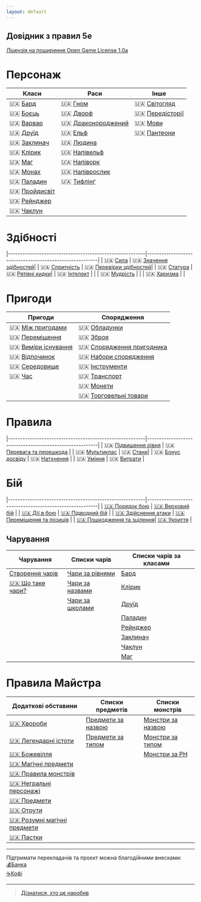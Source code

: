 ```yaml
---
layout: default
---
```



## Довідник з правил 5e
 [Ліцензія на поширення Open Game License  1.0a ](./license.html) 


# Персонаж

| Класи                                         | Раси                                                |Інше
|-----------------------------------------------|-----------------------------------------------------|----------------------------------------------|
| 🇺🇦 [Бард](./docs/character/classes/bard.html) | 🇺🇦 [Гном](./docs/character/races/gnome.html)                | 🇺🇦 [Світогляд](./docs/character/alignment.html)     |
| 🇺🇦 [Боєць](./docs/character/classes/fighter.html)| 🇺🇦 [Дворф](./docs/character/races/dwarf.html)               | 🇺🇦 [Передісторії](./docs/character/backgrounds.html)|   
| 🇺🇦 [Варвар](./docs/character/classes/barbarian.html)| 🇺🇦 [Драконороджений](./docs/character/races/dragonborn.html)| 🇺🇦 [Мови](./docs/character/languages.html)          |
| 🇺🇦 [Друїд](./docs/character/classes/druid.html)| 🇺🇦 [Ельф](./docs/character/races/elf.html)                  | 🇺🇦 [Пантеони](./docs/character/fantasy-historical_pantheons.html)  |
| 🇺🇦 [Заклинач](./docs/character/classes/sorcerer.html)| 🇺🇦 [Людина](./docs/character/races/human.html)              | |
| 🇺🇦 [Клірик](./docs/character/classes/cleric.html)    | 🇺🇦 [Напівельф](./docs/character/races/half-elf.html)        | |
| 🇺🇦 [Маг](./docs/character/classes/wizard.html)       | 🇺🇦 [Напіворк](./docs/character/races/half-orc.html)         | |
| 🇺🇦 [Монах](./docs/character/classes/monk.html)       | 🇺🇦 [Напіврослик](./docs/character/races/halfling.html)      | |
| 🇺🇦 [Паладин](./docs/character/classes/paladin.html)  | 🇺🇦 [Тифлінґ](./docs/character/races/tiefling.html)          | |
| 🇺🇦 [Пройдисвіт](./docs/character/classes/rogue.html) | | |
| 🇺🇦 [Рейнджер](./docs/character/classes/ranger.html)  | | |
| 🇺🇦 [Чаклун](./docs/character/classes/warlock.html)   | | |

# Здібності

|---------------------------------------------------------|---------------------------------------------------------|
| 🇺🇦 [Сила](./docs/rules/abilities/strength.html)             | 🇺🇦 [Значення здібностей](./docs/rules/abilities/ability_scores.html)|
| 🇺🇦 [Спритність](./docs/rules/abilities/dexterity.html)      | 🇺🇦 [Перевірки здібностей](./docs/rules/abilities/ability_checks.html)|
| 🇺🇦 [Статура](./docs/rules/abilities/constitution.html)      | 🇺🇦 [Рятівні кидки](./docs/rules/abilities/saving_throws.html)|
| 🇺🇦 [Інтелект](./docs/rules/abilities/intelligence.html)     | |
| 🇺🇦 [Мудрість](./docs/rules/abilities/wisdom.html)           | |
| 🇺🇦 [Харизма](./docs/rules/abilities/charisma.html)          | |

# Пригоди

| Пригоди                                                 | Спорядження                                             |
|---------------------------------------------------------|---------------------------------------------------------|
| 🇺🇦 [Між пригодами](./docs/adventuring/between_adventures.html)    | 🇺🇦 [Обладунки](./docs/adventuring/equipment/armor.html)      |
| 🇺🇦 [Переміщення](./docs/adventuring/movement.html)                | 🇺🇦 [Зброя](./docs/adventuring/equipment/weapons.html)        |         
| 🇺🇦 [Виміри існування](./docs/adventuring/planes_of_existence.html)| 🇺🇦 [Спорядження пригодника](./docs/adventuring/equipment/adventuring_gear.html)|
| 🇺🇦 [Відпочинок](./docs/adventuring/resting.html)                  | 🇺🇦 [Набори спорядження](./docs/adventuring/equipment/equipment_packs.html)  |
| 🇺🇦 [Середовище](./docs/adventuring/the_environment.html)          | 🇺🇦 [Інструменти](./docs/adventuring/equipment/tools.html)                   |
| 🇺🇦 [Час](./docs/adventuring/time.html)                            | 🇺🇦 [Транспорт](./docs/adventuring/equipment/mounts_and_vehicles.html)       |
|                                                            | 🇺🇦 [Монети](./docs/adventuring/equipment/coins.html)                           |
|                                                            | 🇺🇦 [Торговельні товари](./docs/adventuring/equipment/trade_goods.html)         |      

# Правила

|---------------------------------------------------------|---------------------------------------------------------|
| 🇺🇦 [Підвищення рівня](./docs/rules/leveling_up.html)           | 🇺🇦 [Перевага та перешкода](./docs/rules/advantage_and_disadvantage.html) |
| 🇺🇦 [Мультиклас](./docs/rules/multiclassing.html)               | 🇺🇦 [Стани](./docs/rules/conditions.html)|
| 🇺🇦 [Бонус досвіду](./docs/rules/proficiency_bonus.html)        | 🇺🇦 [Натхнення](./docs/rules/inspiration.html)  |
| 🇺🇦 [Уміння](/docs/rules/feats.html)                            | 🇺🇦 [Витрати](./docs/rules/expenses.html) |

# Бій

|---------------------------------------------------------|---------------------------------------------------------|
| [🇺🇦 Порядок бою](./docs/combat/order_of_combat.html)               | [🇺🇦 Верховий бій](./docs/combat/mounted_combat.html)       |
| [🇺🇦 Дії в бою](./docs/combat/actions_in_combat.html)               | [🇺🇦 Підводний бій](./docs/combat/underwater_combat.html)              |
| [🇺🇦 Здійснення атаки](./docs/combat/making_an_attack.html)         | [🇺🇦 Переміщення та позиція](./docs/combat/movement_and_position.html) |
| [🇺🇦 Пошкодження та зцілення](./docs/combat/damage_and_healing.html)| [🇺🇦 Укриття](./docs/combat/cover.html)                                |

## Чарування

| Чарування                                   | Списки чарів                           | Списки чарів за класами                   |
|------------------------------------------------|----------------------------------------|-------------------------------------------|
| [Створення чарів](./docs/spellcasting/casting_a_spell.html)| [Чари за рівнями](./docs/spellcasting/indexes/index_all_кря.html) | [Бард](./docs/spellcasting/indexes/index_all_class.html#bard)         |
| [🇺🇦 Що таке чари?](./docs/spellcasting/what_is_a_spell.html) | [Чари за назвами](./docs/spellcasting/indexes/index_all_list.html)   | [Клірик](./docs/spellcasting/indexes/index_all_class.html#cleric)     |
|                                                | [Чари за школами](./docs/spellcasting/indexes/index_all_school.html) | [Друїд](./docs/spellcasting/indexes/index_all_class.html#druid)       |
|                                                |                                        | [Паладин](./docs/spellcasting/indexes/index_all_class.html#paladin)   |
|                                                |                                        | [Рейнджер](./docs/spellcasting/indexes/index_all_class.html#ranger)     |
|                                                |                                        | [Заклинач](./docs/spellcasting/indexes/index_all_class.html#sorcerer) |
|                                                |                                        | [Чаклун](./docs/spellcasting/indexes/index_all_class.html#warlock)   |
|                                                |                                        | [Маг](./docs/spellcasting/indexes/index_all_class.html#wizard)     |


# Правила Майстра

| Додаткові обставини                            | Списки предметів                       | Списки монстрів                                   |
|------------------------------------------------|----------------------------------------|---------------------------------------------------|
| [🇺🇦 Хвороби](./docs/gamemaster_rules/diseases.html)   | [Предмети за назвою](./docs/gamemaster_rules/indexes/items_alllist.html) | [Монстри за назвою](./docs/gamemaster_rules/indexes/monsters_alllist.html) |
| [🇺🇦 Легендарні істоти](./docs/gamemaster_rules/legendary_creatures.html)| [Предмети за типом](./docs/gamemaster_rules/indexes/items_typelist.html) | [Монстри за типом](./docs/gamemaster_rules/indexes/monsters_typelist.html) |
| [🇺🇦 Божевілля](./docs/gamemaster_rules/madness.html)     |                                        | [Монстри за РН](./docs/gamemaster_rules/indexes/monsters_crlist.html)     |
| [🇺🇦 Магічні предмети](./docs/gamemaster_rules/magic_items.html)|                                  |                                                   |
| [🇺🇦 Правила монстрів](./docs/gamemaster_rules/monster_rules.html) |                               |                                                   |
| [🇺🇦 Негральні персонажі](./docs/gamemaster_rules/nonplayer_characters.html)|                       |                                                   |
| [🇺🇦 Предмети](./docs/gamemaster_rules/objects.html)      |                                        |                                                   |
| [🇺🇦 Отрути](./docs/gamemaster_rules/poisons.html)        |                                        |                                                   |
| [🇺🇦 Розумні магічні предмети](./docs/gamemaster_rules/sentient_magical_items.html)|                 |                                                   |
| [🇺🇦 Пастки](./docs/gamemaster_rules/traps.html)          |                                        |                                                   |


- - -
Підтримати перекладачів та проєкт можна благодійними внесками:  
[💰Банка](https://send.monobank.ua/jar/47imS3PG8n)  
[☕️Кофі](https://ko-fi.com/inrium)  
- - -

> [Дізнатися, хто це наробив](./credits.html)  
